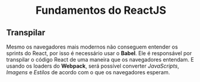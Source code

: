 <h1 align="center">Fundamentos do ReactJS</h1>

## Transpilar

Mesmo os navegadores mais modernos não conseguem entender os sprints do React, por isso é necessário usar o **Babel**.
Ele é responsável por transpilar o código React de uma maneira que os navegadores entendam. E usando os loaders do 
**Webpack**, será possível converter _JavaScripts_, _Imagens_ e _Estilos_ de acordo com o que os navegadores esperam. 

